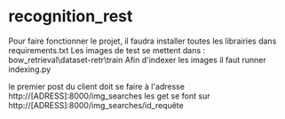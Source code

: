 # recognition_rest

Pour faire fonctionner le projet, il faudra installer toutes les librairies dans requirements.txt
Les images de test se mettent dans : bow_retrieval\dataset-retr\train
Afin d'indexer les images il faut runner indexing.py 

le premier post du client doit se faire à l'adresse http://[ADRESS]:8000/img_searches
les get se font sur http://[ADRESS]:8000/img_searches/id_requête
